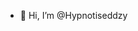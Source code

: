 - 👋 Hi, I’m @Hypnotiseddzy

<!---
Hypnotiseddzy/Hypnotiseddzy is a ✨ special ✨ repository because its `README.md` (this file) appears on your GitHub profile.
You can click the Preview link to take a look at your changes.
--->
